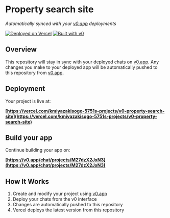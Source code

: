 # Property search site

*Automatically synced with your [v0.app](https://v0.app) deployments*

[![Deployed on Vercel](https://img.shields.io/badge/Deployed%20on-Vercel-black?style=for-the-badge&logo=vercel)](https://vercel.com/kmiyazakisogo-5751s-projects/v0-property-search-site)
[![Built with v0](https://img.shields.io/badge/Built%20with-v0.app-black?style=for-the-badge)](https://v0.app/chat/projects/M27dzX2JxN3)

## Overview

This repository will stay in sync with your deployed chats on [v0.app](https://v0.app).
Any changes you make to your deployed app will be automatically pushed to this repository from [v0.app](https://v0.app).

## Deployment

Your project is live at:

**[https://vercel.com/kmiyazakisogo-5751s-projects/v0-property-search-site](https://vercel.com/kmiyazakisogo-5751s-projects/v0-property-search-site)**

## Build your app

Continue building your app on:

**[https://v0.app/chat/projects/M27dzX2JxN3](https://v0.app/chat/projects/M27dzX2JxN3)**

## How It Works

1. Create and modify your project using [v0.app](https://v0.app)
2. Deploy your chats from the v0 interface
3. Changes are automatically pushed to this repository
4. Vercel deploys the latest version from this repository